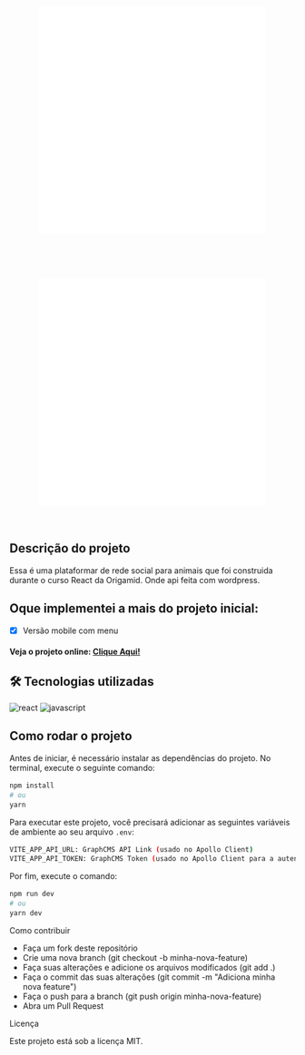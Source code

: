 <br/>
<div align="center">

  <img src="./preview/logo.png" width="400" alt="Pets">

<br/></div>
<br/>
<div align="center">

  <img src="./preview/logo.png" width="400" alt="Pets">

<br/></div>


## Descrição do projeto

Essa é uma plataformar de rede social para animais que foi construida durante o curso React da Origamid. Onde api feita com wordpress. 

## Oque implementei a mais do projeto inicial:
- [x] Versão mobile com menu


#### Veja o projeto online: [Clique Aqui!]()


## 🛠 Tecnologias utilizadas

![react][react] ![javascript][javascript]

[react]: https://img.shields.io/badge/react-1E4174?style=for-the-badge&logo=react&logoColor=white

[javascript]: https://img.shields.io/badge/javascript-1E4174?style=for-the-badge&logo=javascript&logoColor=white



## Como rodar o projeto

Antes de iniciar, é necessário instalar as dependências do projeto. No terminal, execute o seguinte comando:

```bash
npm install
# ou
yarn

```
Para executar este projeto, você precisará adicionar as seguintes variáveis de ambiente ao seu arquivo `.env`:

```bash
VITE_APP_API_URL: GraphCMS API Link (usado no Apollo Client)
VITE_APP_API_TOKEN: GraphCMS Token (usado no Apollo Client para a autenticação da api)
```

Por fim, execute o comando:

```bash
npm run dev
# ou
yarn dev
```

Como contribuir

- Faça um fork deste repositório
- Crie uma nova branch (git checkout -b minha-nova-feature)
- Faça suas alterações e adicione os arquivos modificados (git add .)
- Faça o commit das suas alterações (git commit -m "Adiciona minha nova feature")
- Faça o push para a branch (git push origin minha-nova-feature)
- Abra um Pull Request

Licença

Este projeto está sob a licença MIT.
